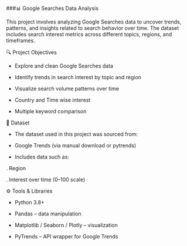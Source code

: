 ###📊 Google Searches Data Analysis


This project involves analyzing Google Searches data to uncover trends, patterns, and insights related to search behavior over time. The dataset includes search interest metrics across different topics, regions, and timeframes.



🔍 Project Objectives

- Explore and clean Google Searches data

- Identify trends in search interest by topic and region

- Visualize search volume patterns over time

- Country and Time wise interest

- Multiple keyword comparison


📁 Dataset

- The dataset used in this project was sourced from:

- Google Trends (via manual download or pytrends)

- Includes data such as:

. Region

. Interest over time (0–100 scale)


⚙️ Tools & Libraries
- Python 3.8+

- Pandas – data manipulation

- Matplotlib / Seaborn / Plotly – visualization

- PyTrends – API wrapper for Google Trends


